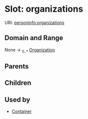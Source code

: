 
# Slot: organizations



URI: [personinfo:organizations](https://w3id.org/linkml/examples/personinfo/organizations)


## Domain and Range

None &#8594;  <sub>0..\*</sub> [Organization](Organization.md)

## Parents


## Children


## Used by

 * [Container](Container.md)
